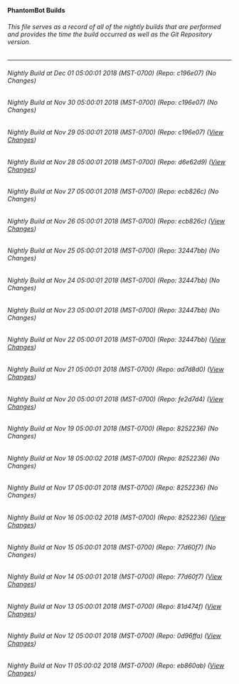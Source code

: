 **PhantomBot Builds**

###### This file serves as a record of all of the nightly builds that are performed and provides the time the build occurred as well as the Git Repository version.
-------------------------------------------------------------------------------------------------------------
###### Nightly Build at Dec 01 05:00:01 2018 (MST-0700) (Repo: c196e07) (No Changes)
###### Nightly Build at Nov 30 05:00:01 2018 (MST-0700) (Repo: c196e07) (No Changes)
###### Nightly Build at Nov 29 05:00:01 2018 (MST-0700) (Repo: c196e07) ([View Changes](https://github.com/PhantomBot/PhantomBot/compare/d6e62d9...c196e07))
###### Nightly Build at Nov 28 05:00:01 2018 (MST-0700) (Repo: d6e62d9) ([View Changes](https://github.com/PhantomBot/PhantomBot/compare/ecb826c...d6e62d9))
###### Nightly Build at Nov 27 05:00:01 2018 (MST-0700) (Repo: ecb826c) (No Changes)
###### Nightly Build at Nov 26 05:00:01 2018 (MST-0700) (Repo: ecb826c) ([View Changes](https://github.com/PhantomBot/PhantomBot/compare/32447bb...ecb826c))
###### Nightly Build at Nov 25 05:00:01 2018 (MST-0700) (Repo: 32447bb) (No Changes)
###### Nightly Build at Nov 24 05:00:01 2018 (MST-0700) (Repo: 32447bb) (No Changes)
###### Nightly Build at Nov 23 05:00:01 2018 (MST-0700) (Repo: 32447bb) (No Changes)
###### Nightly Build at Nov 22 05:00:01 2018 (MST-0700) (Repo: 32447bb) ([View Changes](https://github.com/PhantomBot/PhantomBot/compare/ad7d8d0...32447bb))
###### Nightly Build at Nov 21 05:00:01 2018 (MST-0700) (Repo: ad7d8d0) ([View Changes](https://github.com/PhantomBot/PhantomBot/compare/fe2d7d4...ad7d8d0))
###### Nightly Build at Nov 20 05:00:01 2018 (MST-0700) (Repo: fe2d7d4) ([View Changes](https://github.com/PhantomBot/PhantomBot/compare/8252236...fe2d7d4))
###### Nightly Build at Nov 19 05:00:01 2018 (MST-0700) (Repo: 8252236) (No Changes)
###### Nightly Build at Nov 18 05:00:02 2018 (MST-0700) (Repo: 8252236) (No Changes)
###### Nightly Build at Nov 17 05:00:01 2018 (MST-0700) (Repo: 8252236) (No Changes)
###### Nightly Build at Nov 16 05:00:02 2018 (MST-0700) (Repo: 8252236) ([View Changes](https://github.com/PhantomBot/PhantomBot/compare/77d60f7...8252236))
###### Nightly Build at Nov 15 05:00:01 2018 (MST-0700) (Repo: 77d60f7) (No Changes)
###### Nightly Build at Nov 14 05:00:01 2018 (MST-0700) (Repo: 77d60f7) ([View Changes](https://github.com/PhantomBot/PhantomBot/compare/81d474f...77d60f7))
###### Nightly Build at Nov 13 05:00:01 2018 (MST-0700) (Repo: 81d474f) ([View Changes](https://github.com/PhantomBot/PhantomBot/compare/0d96ffa...81d474f))
###### Nightly Build at Nov 12 05:00:01 2018 (MST-0700) (Repo: 0d96ffa) ([View Changes](https://github.com/PhantomBot/PhantomBot/compare/eb860ab...0d96ffa))
###### Nightly Build at Nov 11 05:00:02 2018 (MST-0700) (Repo: eb860ab) ([View Changes](https://github.com/PhantomBot/PhantomBot/compare/acf630e...eb860ab))
